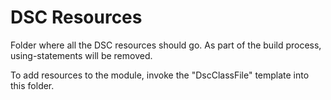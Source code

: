 ﻿# DSC Resources

Folder where all the DSC resources should go.
As part of the build process, using-statements will be removed.

To add resources to the module, invoke the "DscClassFile" template into this folder.

